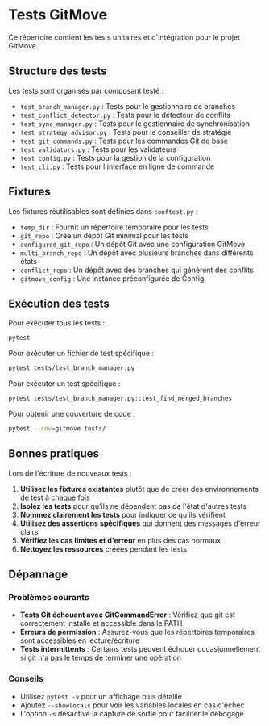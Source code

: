 # Tests GitMove

Ce répertoire contient les tests unitaires et d'intégration pour le projet GitMove.

## Structure des tests

Les tests sont organisés par composant testé :

- `test_branch_manager.py` : Tests pour le gestionnaire de branches
- `test_conflict_detector.py` : Tests pour le détecteur de conflits
- `test_sync_manager.py` : Tests pour le gestionnaire de synchronisation
- `test_strategy_advisor.py` : Tests pour le conseiller de stratégie
- `test_git_commands.py` : Tests pour les commandes Git de base
- `test_validators.py` : Tests pour les validateurs
- `test_config.py` : Tests pour la gestion de la configuration
- `test_cli.py` : Tests pour l'interface en ligne de commande

## Fixtures

Les fixtures réutilisables sont définies dans `conftest.py` :

- `temp_dir` : Fournit un répertoire temporaire pour les tests
- `git_repo` : Crée un dépôt Git minimal pour les tests
- `configured_git_repo` : Un dépôt Git avec une configuration GitMove
- `multi_branch_repo` : Un dépôt avec plusieurs branches dans différents états
- `conflict_repo` : Un dépôt avec des branches qui génèrent des conflits
- `gitmove_config` : Une instance préconfigurée de Config

## Exécution des tests

Pour exécuter tous les tests :

```bash
pytest
```

Pour exécuter un fichier de test spécifique :

```bash
pytest tests/test_branch_manager.py
```

Pour exécuter un test spécifique :

```bash
pytest tests/test_branch_manager.py::test_find_merged_branches
```

Pour obtenir une couverture de code :

```bash
pytest --cov=gitmove tests/
```

## Bonnes pratiques

Lors de l'écriture de nouveaux tests :

1. **Utilisez les fixtures existantes** plutôt que de créer des environnements de test à chaque fois
2. **Isolez les tests** pour qu'ils ne dépendent pas de l'état d'autres tests
3. **Nommez clairement les tests** pour indiquer ce qu'ils vérifient
4. **Utilisez des assertions spécifiques** qui donnent des messages d'erreur clairs
5. **Vérifiez les cas limites et d'erreur** en plus des cas normaux
6. **Nettoyez les ressources** créées pendant les tests

## Dépannage

### Problèmes courants

- **Tests Git échouant avec GitCommandError** : Vérifiez que git est correctement installé et accessible dans le PATH
- **Erreurs de permission** : Assurez-vous que les répertoires temporaires sont accessibles en lecture/écriture
- **Tests intermittents** : Certains tests peuvent échouer occasionnellement si git n'a pas le temps de terminer une opération

### Conseils

- Utilisez `pytest -v` pour un affichage plus détaillé
- Ajoutez `--showlocals` pour voir les variables locales en cas d'échec
- L'option `-s` désactive la capture de sortie pour faciliter le débogage